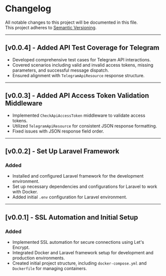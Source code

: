 # Changelog

All notable changes to this project will be documented in this file.  
This project adheres to [Semantic Versioning](https://semver.org/).

---
## [v0.0.4] - Added API Test Coverage for Telegram
- Developed comprehensive test cases for Telegram API interactions.
- Covered scenarios including valid and invalid access tokens, missing parameters, and successful message dispatch.
- Ensured alignment with `TelegramApiResource` response structure.

---
## [v0.0.3] - Added API Access Token Validation Middleware
- Implemented `CheckApiAccessToken` middleware to validate access tokens.
- Utilized `TelegramApiResource` for consistent JSON response formatting.
- Fixed issues with JSON response field order.
___

## [v0.0.2] - Set Up Laravel Framework

### Added
- Installed and configured Laravel framework for the development environment.
- Set up necessary dependencies and configurations for Laravel to work with Docker.
- Added initial `.env` configuration for Laravel environment.

---

## [v0.0.1] - SSL Automation and Initial Setup

### Added
- Implemented SSL automation for secure connections using Let's Encrypt.
- Integrated Docker and Laravel framework setup for development and production environments.
- Created initial project structure, including `docker-compose.yml` and `Dockerfile` for managing containers.
